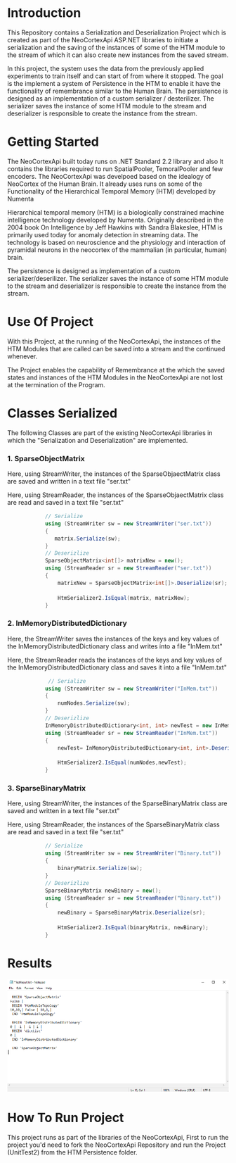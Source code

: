 # Introduction

This Repository contains a Serialization and Deserialization Project which is created as part of the NeoCortexApi ASP.NET libraries to initiate a serialization and the saving of the instances of some of the HTM module to the stream of which it can also create new instances from the saved stream.

In this project, the system uses the data from the previously applied experiments to train itself and can start of from where it stopped. The goal is the implement a system of Persistence in the HTM to enable it have the functionality of remembrance similar to the Human Brain. The persistence is designed as an implementation of a custom serializer / desterilizer. The serializer saves the instance of some HTM module to the stream and deserializer is responsible to create the instance from the stream.

# Getting Started 

The NeoCortexApi built today runs on .NET Standard 2.2 library and also It contains the libraries required to run SpatialPooler, TemoralPooler and few encoders. The NeoCortexApi was develpoed based on the idealogy of NeoCortex of the Human Brain. It already uses runs on some of the Functionality of the Hierarchical Temporal Memory (HTM) developed by Numenta

Hierarchical temporal memory (HTM) is a biologically constrained machine intelligence technology developed by Numenta. Originally described in the 2004 book On Intelligence by Jeff Hawkins with Sandra Blakeslee, HTM is primarily used today for anomaly detection in streaming data. The technology is based on neuroscience and the physiology and interaction of pyramidal neurons in the neocortex of the mammalian (in particular, human) brain. 

The persistence is designed as implementation of a custom serializer/deserilizer. The serializer saves the instance of some HTM module to the stream and deserializer is responsible to create the instance from the stream.

# Use Of Project

With this Project, at the running of the NeoCortexApi, the instances of the HTM Modules that are called can be saved into a stream and the continued whenever.

The Project enables the capability of Remembrance at the which the saved states and instances of the HTM Modules in the NeoCortexApi are not lost at the termination of the Program.


# Classes Serialized

The following Classes are part of the existing NeoCortexApi libraries in which the "Serialization and Deserialization" are implemented.

### 1. SparseObjectMatrix 

Here, using StreamWriter, the instances of the SparseObjaectMatrix class are saved and written in a text file "ser.txt"

Here, using StreamReader, the instances of the SparseObjaectMatrix class are read and saved in a text file "ser.txt"

~~~csharp
            // Serialize 
            using (StreamWriter sw = new StreamWriter("ser.txt"))
            {
               matrix.Serialize(sw);
            }
            // Deserizlize
            SparseObjectMatrix<int[]> matrixNew = new();
            using (StreamReader sr = new StreamReader("ser.txt"))
            {
                matrixNew = SparseObjectMatrix<int[]>.Deserialize(sr);

                HtmSerializer2.IsEqual(matrix, matrixNew);
            }
~~~

### 2. InMemoryDistributedDictionary

Here, the StreamWriter saves the instances of the keys and key values of the InMemoryDistributedDictionary class and writes into a file "InMem.txt"

Here, the StreamReader reads the instances of the keys and key values of the InMemoryDistributedDictionary class and saves it into a file "InMem.txt"

~~~csharp
             // Serialize 
            using (StreamWriter sw = new StreamWriter("InMem.txt"))
            {
                numNodes.Serialize(sw);
            }
            // Deserizlize
            InMemoryDistributedDictionary<int, int> newTest = new InMemoryDistributedDictionary<int, int>();
            using (StreamReader sr = new StreamReader("InMem.txt"))
            {
                newTest= InMemoryDistributedDictionary<int, int>.Deserialize(sr);

                HtmSerializer2.IsEqual(numNodes,newTest);
            }
~~~

### 3. SparseBinaryMatrix

Here, using StreamWriter, the instances of the SparseBinaryMatrix class are saved and written in a text file "ser.txt"

Here, using StreamReader, the instances of the SparseBinaryMatrix class are read and saved in a text file "ser.txt"

~~~csharp
            // Serialize 
            using (StreamWriter sw = new StreamWriter("Binary.txt"))
            {
                binaryMatrix.Serialize(sw);
            }
            // Deserizlize
            SparseBinaryMatrix newBinary = new();
            using (StreamReader sr = new StreamReader("Binary.txt"))
            {
                newBinary = SparseBinaryMatrix.Deserialize(sr);

                HtmSerializer2.IsEqual(binaryMatrix, newBinary);
            }
~~~


# Results

![Test Result](https://github.com/onyemakn/neocortexapi/blob/KizitoOnyema_NeocortexApi/source/MySEProject/Documentation/Images/TestResult.PNG?raw=true)



# How To Run Project

This project runs as part of the libraries of the NeoCortexApi, First to run the project you'd need to fork the NeoCortexApi Repository and run the Project (UnitTest2) from the HTM Persistence folder. 
